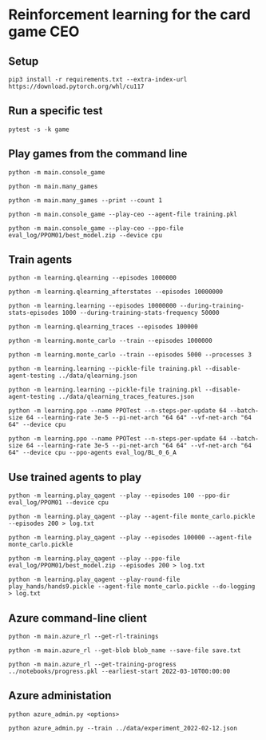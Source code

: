 # Reinforcement learning for the card game CEO

## Setup
`pip3 install -r requirements.txt --extra-index-url https://download.pytorch.org/whl/cu117`

## Run a specific test
`pytest -s -k game`

## Play games from the command line
`python -m main.console_game`

`python -m main.many_games`

`python -m main.many_games --print --count 1`

`python -m main.console_game --play-ceo --agent-file training.pkl`

`python -m main.console_game --play-ceo --ppo-file eval_log/PPOM01/best_model.zip --device cpu`


## Train agents

`python -m learning.qlearning --episodes 1000000`

`python -m learning.qlearning_afterstates --episodes 10000000`

`python -m learning.learning --episodes 10000000 --during-training-stats-episodes 1000 --during-training-stats-frequency 50000`

`python -m learning.qlearning_traces --episodes 100000`

`python -m learning.monte_carlo --train --episodes 1000000`

`python -m learning.monte_carlo --train --episodes 5000 --processes 3`

`python -m learning.learning --pickle-file training.pkl --disable-agent-testing ../data/qlearning.json`

`python -m learning.learning --pickle-file training.pkl --disable-agent-testing ../data/qlearning_traces_features.json`

`python -m learning.ppo --name PPOTest --n-steps-per-update 64 --batch-size 64 --learning-rate 3e-5 --pi-net-arch "64 64" --vf-net-arch "64 64" --device cpu`

`python -m learning.ppo --name PPOTest --n-steps-per-update 64 --batch-size 64 --learning-rate 3e-5 --pi-net-arch "64 64" --vf-net-arch "64 64" --device cpu --ppo-agents eval_log/BL_0_6_A`

## Use trained agents to play

`python -m learning.play_qagent --play --episodes 100 --ppo-dir eval_log/PPOM01 --device cpu`

`python -m learning.play_qagent --play --agent-file monte_carlo.pickle --episodes 200 > log.txt`

`python -m learning.play_qagent --play --episodes 100000 --agent-file monte_carlo.pickle`

`python -m learning.play_qagent --play --ppo-file eval_log/PPOM01/best_model.zip --episodes 200 > log.txt`

`python -m learning.play_qagent --play-round-file play_hands/hands9.pickle --agent-file monte_carlo.pickle --do-logging > log.txt`

## Azure command-line client

`python -m main.azure_rl --get-rl-trainings`

`python -m main.azure_rl --get-blob blob_name --save-file save.txt`

`python -m main.azure_rl --get-training-progress ../notebooks/progress.pkl --earliest-start 2022-03-10T00:00:00`

## Azure administation

`python azure_admin.py <options>`

`python azure_admin.py --train ../data/experiment_2022-02-12.json`
